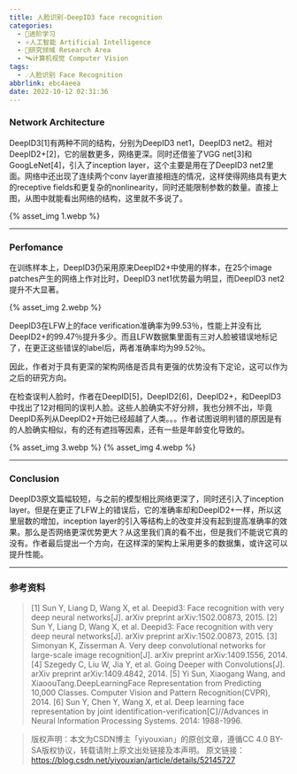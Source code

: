 ```yaml
---
title: 人脸识别-DeepID3 face recognition
categories:
  - 🌙进阶学习
  - ⭐人工智能 Artificial Intelligence
  - 💫研究领域 Research Area
  - 🛰️计算机视觉 Computer Vision
tags:
  - ☄️人脸识别 Face Recognition
abbrlink: ebc4aeea
date: 2022-10-12 02:31:36
---
```


### Network Architecture

DeepID3[1]有两种不同的结构，分别为DeepID3 net1，DeepID3 net2。相对DeepID2+[2]，它的层数更多，网络更深。同时还借鉴了VGG net[3]和GoogLeNet[4]，引入了inception layer，这个主要是用在了DeepID3 net2里面。网络中还出现了连续两个conv layer直接相连的情况，这样使得网络具有更大的receptive fields和更复杂的nonlinearity，同时还能限制参数的数量。直接上图，从图中就能看出网络的结构，这里就不多说了。

{% asset_img 1.webp %}

<!--more-->

***

### Perfomance

在训练样本上，DeepID3仍采用原来DeepID2+中使用的样本，在25个image patches产生的网络上作对比时，DeepID3 net1优势最为明显，而DeepID3 net2提升不大显著。

{% asset_img 2.webp %}

DeepID3在LFW上的face verification准确率为99.53％，性能上并没有比DeepID2+的99.47％提升多少。而且LFW数据集里面有三对人脸被错误地标记了，在更正这些错误的label后，两者准确率均为99.52％。

因此，作者对于具有更深的架构网络是否具有更强的优势没有下定论，这可以作为之后的研究方向。

在检查误判人脸时，作者在DeepID[5]，DeepID2[6]，DeepID2+，和DeepID3中找出了12对相同的误判人脸。这些人脸确实不好分辨，我也分辨不出，毕竟DeepID系列从DeepID2+开始已经超越了人类。。。作者试图说明判错的原因是有的人脸确实相似，有的还有遮挡等因素，还有一些是年龄变化导致的。

{% asset_img 3.webp %}
{% asset_img 4.webp %}

***

### Conclusion

DeepID3原文篇幅较短，与之前的模型相比网络更深了，同时还引入了inception layer。但是在更正了LFW上的错误后，它的准确率却和DeepID2+一样，所以这里层数的增加，inception layer的引入等结构上的改变并没有起到提高准确率的效果。那么是否网络更深优势更大？从这里我们真的看不出，但是我们不能说它真的没有。作者最后提出一个方向，在这样深的架构上采用更多的数据集，或许这可以提升性能。

***

### 参考资料

> [1] Sun Y, Liang D, Wang X, et al. Deepid3: Face recognition with very deep neural networks[J]. arXiv preprint arXiv:1502.00873, 2015.
> [2] Sun Y, Liang D, Wang X, et al. Deepid3: Face recognition with very deep neural networks[J]. arXiv preprint arXiv:1502.00873, 2015.
> [3] Simonyan K, Zisserman A. Very deep convolutional networks for large-scale image recognition[J]. arXiv preprint arXiv:1409.1556, 2014.
> [4] Szegedy C, Liu W, Jia Y, et al. Going Deeper with Convolutions[J]. arXiv preprint arXiv:1409.4842, 2014.
> [5] Yi Sun, Xiaogang Wang, and XiaoouTang.DeepLearningFace Representation from Predicting 10,000 Classes. Computer Vision and Pattern Recognition(CVPR), 2014.
> [6] Sun Y, Chen Y, Wang X, et al. Deep learning face representation by joint identification-verification[C]//Advances in Neural Information Processing Systems. 2014: 1988-1996.

> 版权声明：本文为CSDN博主「yiyouxian」的原创文章，遵循CC 4.0 BY-SA版权协议，转载请附上原文出处链接及本声明。
> 原文链接：https://blog.csdn.net/yiyouxian/article/details/52145727
